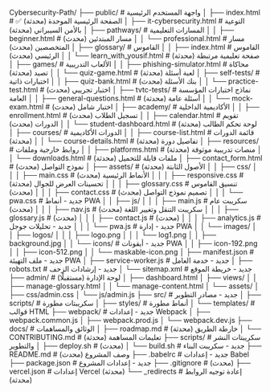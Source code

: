 Cybersecurity-Path/
├── public/                                # واجهة المستخدم الرئيسية
│   ├── index.html                         # ✅ الصفحة الرئيسية الموحدة (محدثة)
│   ├── it-cybersecurity.html              # التوعية بالأمن السيبراني (محدثة)
│   ├── pathways/                          # المسارات التعليمية
│   │   ├── beginner.html                  # مسار المبتدئين (محدث)
│   │   └── professional.html              # مسار المتخصصين (محدث)
│   ├── glossary/                          # القاموس
│   │   ├── index.html                     # القاموس الرئيسي (محدث)
│   │   └── learn_with_yousif.html         # صفحة تعليمية مرتبطة (محدثة)
│   ├── games/                             # الألعاب التدريبية
│   │   ├── phishing-simulator.html        # محاكاة تصيد (محدثة)
│   │   └── quiz-game.html                 # لعبة أسئلة (محدثة)
│   ├── self-tests/                        # اختبارات ذاتية
│   │   ├── quiz-bank.html                 # بنك الأسئلة (محدث)
│   │   └── practice-test.html             # اختبار تجريبي (محدث)
│   ├── tvtc-tests/                        # نماذج اختبارات المؤسسة العامة
│   │   ├── general-questions.html         # أسئلة عامة (محدثة)
│   │   └── mock-exam.html                 # اختبار شامل (محدث)
│   ├── academy/                           # الأكاديمية الداخلية
│   │   ├── enrollment.html                # تسجيل الطلاب (محدث)
│   │   ├── calendar.html                  # تقويم الدورات (محدث)
│   │   └── student-dashboard.html         # لوحة تحكم الطالب (محدثة)
│   ├── courses/                           # الدورات الأكاديمية
│   │   ├── course-list.html               # قائمة الدورات (محدثة)
│   │   └── course-details.html            # تفاصيل دورة (محدثة)
│   ├── resources/                         # روابط خارجية وملفات
│   │   ├── platforms.html                 # منصات تدريبية موثوقة (محدثة)
│   │   └── downloads.html                 # ملفات قابلة للتحميل (محدثة)
│   ├── contact_form.html                  # نموذج التواصل (محدث)
│   ├── assets/                            # الأصول الثابتة (محدثة)
│   │   ├── css/
│   │   │   ├── main.css                   # الأنماط الرئيسية (محدث)
│   │   │   ├── responsive.css             # تحسينات العرض للجوال (محدثة)
│   │   │   ├── glossary.css               # تنسيق القاموس (محدث)
│   │   │   ├── contact.css                # تصميم نموذج التواصل (محدث)
│   │   │   └── pwa.css                    # جديد - أنماط PWA
│   │   ├── js/
│   │   │   ├── main.js                    # سكريبت عام (محدث)
│   │   │   ├── nav.js                     # سكريبت التنقل وتغيير اللغة (محدث)
│   │   │   ├── glossary.js                # (محدث)
│   │   │   ├── contact.js                 # (محدث)
│   │   │   ├── analytics.js               # جديد - تحليلات جوجل
│   │   │   └── pwa.js                     # جديد - إدارة PWA
│   │   └── images/
│   │       ├── logos/
│   │       │   ├── logo.png
│   │       │   └── log1.png
│   │       ├── background.jpg
│   │       └── icons/                     # جديد - أيقونات PWA
│   │           ├── icon-192.png
│   │           ├── icon-512.png
│   │           └── maskable-icon.png
│   ├── manifest.json                      # جديد - ملف التهيئة PWA
│   ├── service-worker.js                  # جديد - خدمة العامل
│   ├── robots.txt                         # جديد - إرشادات الزحف
│   └── sitemap.xml                        # جديد - خريطة الموقع
├── admin/                                 # لوحة الإدارة (مستقبلًا)
│   ├── dashboard.html
│   ├── views/
│   │   ├── manage-glossary.html
│   │   └── manage-content.html
│   └── assets/
│       ├── css/admin.css
│       └── js/admin.js
├── src/                                   # جديد - مصادر التطوير
│   ├── scripts/                           # سكريبتات مطورة
│   ├── styles/                            # أنماط مطورة
│   └── templates/                         # قوالب HTML
├── webpack/                               # جديد - إعدادات Webpack
│   ├── webpack.common.js
│   ├── webpack.prod.js
│   └── webpack.dev.js
├── docs/                                  # الوثائق والمساهمات
│   ├── roadmap.md                         # خارطة الطريق (محدثة)
│   └── CONTRIBUTING.md                    # تعليمات المساهمة (محدثة)
├── scripts/                               # سكريبتات النشر والتطوير
│   ├── deploy.sh                          # (محدث)
│   └── build.sh                           # جديد - سكريبت البناء
├── README.md                              # وصف المشروع (محدث)
├── .babelrc                               # جديد - إعدادات Babel
├── package.json                           # جديد - إعدادات المشروع
├── .gitignore                             # (محدث)
├── vercel.json                            # إعدادات Vercel (محدثة)
└── _redirects                             # إعادة توجيه الروابط (محدثة)
